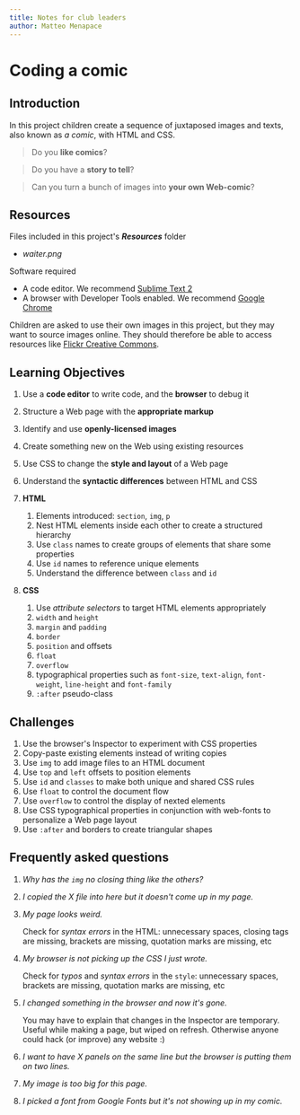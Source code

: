 ```yaml
---
title: Notes for club leaders
author: Matteo Menapace
---
```


# Coding a comic

## Introduction

In this project children create a sequence of juxtaposed images and texts, also known as *a comic*, with HTML and CSS.

> Do you **like comics**? 

> Do you have a **story to tell**?

> Can you turn a bunch of images into **your own Web-comic**?


<!--### Skills needed

* Basic **HTML**
	* tags (opening, closing and nesting) -->

## Resources

Files included in this project's *__Resources__* folder

* *waiter.png*

Software required

* A code editor. We recommend [Sublime Text 2](http://www.sublimetext.com/2)
* A browser with Developer Tools enabled. We recommend [Google Chrome](http://www.google.co.uk/intl/en_uk/chrome/browser/index.html#eula)

Children are asked to use their own images in this project, but they may want to source images online. They should therefore be able to access resources like [Flickr Creative Commons](https://www.flickr.com/creativecommons/).


## Learning Objectives

1. Use a **code editor** to write code, and the **browser** to debug it
2. Structure a Web page with the **appropriate markup**
3. Identify and use **openly-licensed images**
4. Create something new on the Web using existing resources
5. Use CSS to change the **style and layout** of a Web page
6. Understand the **syntactic differences** between HTML and CSS
7. **HTML**
	1. Elements introduced: `section`, `img`, `p`
	2. Nest HTML elements inside each other to create a structured hierarchy
	3. Use `class` names to create groups of elements that share some properties
	4. Use `id` names to reference unique elements
	5. Understand the difference between `class` and `id` 
		
8. **CSS**
	1. Use *attribute selectors* to target HTML elements appropriately
	2. `width` and `height` 
	3. `margin` and `padding`
	4. `border`
	5. `position` and offsets
	6. `float`
	7. `overflow`
	8. typographical properties such as `font-size`, `text-align`, `font-weight`, `line-height`  and `font-family`
	9. `:after` pseudo-class
	

## Challenges

1. Use the browser's Inspector to experiment with CSS properties 
2. Copy-paste existing elements instead of writing copies
3. Use `img` to add image files to an HTML document
4. Use `top` and `left` offsets to position elements
5. Use `id` and `classes` to make both unique and shared CSS rules
6. Use `float` to control the document flow
7. Use `overflow` to control the display of nexted elements
8. Use CSS typographical properties in conjunction with web-fonts to personalize a Web page layout
9. Use `:after` and borders to create triangular shapes


## Frequently asked questions

1. *Why has the `img` no closing thing like the others?* 
2. *I copied the X file into here but it doesn't come up in my page.*
3. *My page looks weird.* 
	
	Check for *syntax errors* in the HTML: unnecessary spaces, closing tags are missing, brackets are missing, quotation marks are missing, etc
4. *My browser is not picking up the CSS I just wrote.*

	Check for *typos* and *syntax errors* in the `style`: unnecessary spaces, brackets are missing, quotation marks are missing, etc 
5. *I changed something in the browser and now it's gone.*

	You may have to explain that changes in the Inspector are temporary. Useful while making a page, but wiped on refresh. Otherwise anyone could hack (or improve) any website :)
6. *I want to have X panels on the same line but the browser is putting them on two lines.*
7. *My image is too big for this page.*	
8. *I picked a font from Google Fonts but it's not showing up in my comic.*


<!-- FOOT NOTES -->



